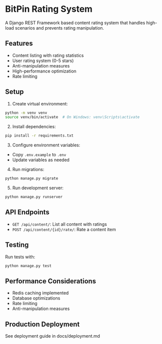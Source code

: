 # BitPin Rating System

A Django REST Framework based content rating system that handles high-load scenarios and prevents rating manipulation.

## Features

- Content listing with rating statistics
- User rating system (0-5 stars)
- Anti-manipulation measures
- High-performance optimization
- Rate limiting

## Setup

1. Create virtual environment:
```bash
python -m venv venv
source venv/bin/activate  # On Windows: venv\Scripts\activate
```

2. Install dependencies:
```bash
pip install -r requirements.txt
```

3. Configure environment variables:
- Copy `.env.example` to `.env`
- Update variables as needed

4. Run migrations:
```bash
python manage.py migrate
```

5. Run development server:
```bash
python manage.py runserver
```

## API Endpoints

- `GET /api/content/`: List all content with ratings
- `POST /api/content/{id}/rate/`: Rate a content item

## Testing

Run tests with:
```bash
python manage.py test
```

## Performance Considerations

- Redis caching implemented
- Database optimizations
- Rate limiting
- Anti-manipulation measures

## Production Deployment

See deployment guide in docs/deployment.md